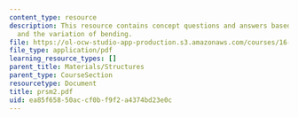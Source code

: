 ```yaml
---
content_type: resource
description: This resource contains concept questions and answers based on shear force
  and the variation of bending.
file: https://ol-ocw-studio-app-production.s3.amazonaws.com/courses/16-01-unified-engineering-i-ii-iii-iv-fall-2005-spring-2006/ea85f65850accf0bf9f2a4374bd23e0c_prsm2.pdf
file_type: application/pdf
learning_resource_types: []
parent_title: Materials/Structures
parent_type: CourseSection
resourcetype: Document
title: prsm2.pdf
uid: ea85f658-50ac-cf0b-f9f2-a4374bd23e0c
---
```

